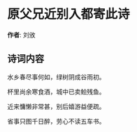 # 原父兄近别入都寄此诗

**作者**: 刘攽

## 诗词内容

水乡春尽事何如，绿树阴成谷雨初。

杯里尚余寒食酒，城中已卖鲙残鱼。

近来慵懒非常甚，别后嬉游益便疏。

省事只图千日醉，劳心不读五车书。

